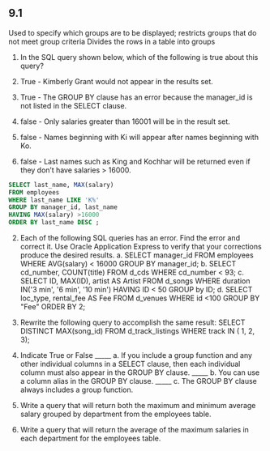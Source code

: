 ## 9.1 

Used to specify which groups are to be displayed; restricts
groups that do not meet group criteria
Divides the rows in a table into groups


1. In the SQL query shown below, which of the following is true about this query?

1. True - Kimberly Grant would not appear in the results set.
2. True - The GROUP BY clause has an error because the manager_id is not listed in the SELECT clause.
3. false - Only salaries greater than 16001 will be in the result set.
4. false - Names beginning with Ki will appear after names beginning with Ko.
5. false - Last names such as King and Kochhar will be returned even if they don’t have salaries > 16000.
```sql
SELECT last_name, MAX(salary)
FROM employees
WHERE last_name LIKE 'K%'
GROUP BY manager_id, last_name
HAVING MAX(salary) >16000
ORDER BY last_name DESC ;
```
2. Each of the following SQL queries has an error. Find the error and correct it. Use Oracle
Application Express to verify that your corrections produce the desired results.
a. SELECT manager_id
FROM employees
WHERE AVG(salary) < 16000
GROUP BY manager_id;
b. SELECT cd_number, COUNT(title)
FROM d_cds
WHERE cd_number < 93;
c. SELECT ID, MAX(ID), artist AS Artist
FROM d_songs
WHERE duration IN('3 min', '6 min', '10 min')
HAVING ID < 50
GROUP by ID;
d. SELECT loc_type, rental_fee AS Fee
FROM d_venues
WHERE id <100
GROUP BY "Fee"
ORDER BY 2;

3. Rewrite the following query to accomplish the same result:
SELECT DISTINCT MAX(song_id)
FROM d_track_listings
WHERE track IN ( 1, 2, 3);

4. Indicate True or False
_____ a. If you include a group function and any other individual columns in a SELECT clause,
then each individual column must also appear in the GROUP BY clause.
_____ b. You can use a column alias in the GROUP BY clause.
_____ c. The GROUP BY clause always includes a group function.

5. Write a query that will return both the maximum and minimum average salary grouped by
department from the employees table.

6. Write a query that will return the average of the maximum salaries in each department for the
employees table.
